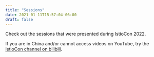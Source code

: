 ```yaml
---
title: "Sessions"
date: 2021-01-11T15:57:04-06:00
draft: false
---
```


Check out the sessions that were presented during IstioCon 2022.

If you are in China and/or cannot access videos on YouTube, try the [IstioCon channel on bilibili](https://space.bilibili.com/1865134855/channel/detail?cid=173913).

